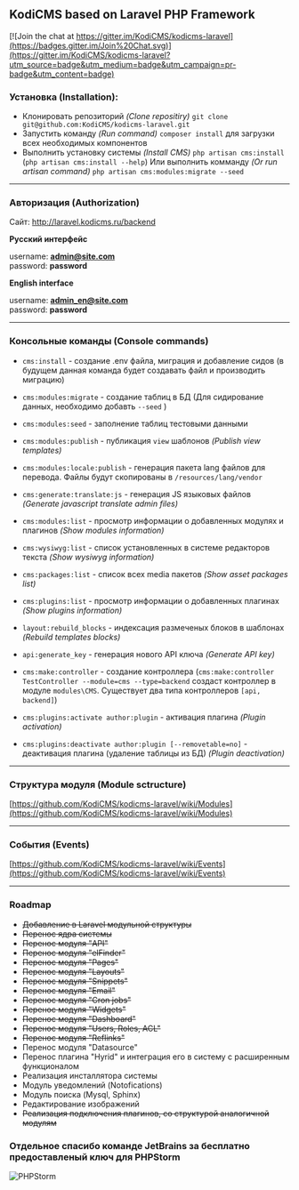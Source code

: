 ## KodiCMS based on Laravel PHP Framework

[![Join the chat at https://gitter.im/KodiCMS/kodicms-laravel](https://badges.gitter.im/Join%20Chat.svg)](https://gitter.im/KodiCMS/kodicms-laravel?utm_source=badge&utm_medium=badge&utm_campaign=pr-badge&utm_content=badge)

### Установка (Installation):

 * Клонировать репозиторий *(Clone repositiry)* `git clone git@github.com:KodiCMS/kodicms-laravel.git`
 * Запустить команду *(Run command)* `composer install` для загрузки всех необходимых компонентов
 * Выполнить установку системы *(Install CMS)* `php artisan cms:install` (`php artisan cms:install --help`) Или выполнить комманду *(Or run artisan command)* `php artisan cms:modules:migrate --seed`
 
---

### Авторизация (Authorization)

Сайт: http://laravel.kodicms.ru/backend

**Русский интерфейс**

username: **admin@site.com**  
password: **password**

**English interface**

username: **admin_en@site.com**  
password: **password**

---

### Консольные команды (Console commands)

 * `cms:install` - создание .env файла, миграция и добавление сидов (в будущем данная команда будет создавать файл и производить миграцию)
 * `cms:modules:migrate` - создание таблиц в БД (Для сидирование данных, необходимо добавть `--seed` )
 * `cms:modules:seed` - заполнение таблиц тестовыми данными
 
 * `cms:modules:publish` - публикация `view` шаблонов *(Publish view templates)*
 * `cms:modules:locale:publish` - генерация пакета lang файлов для перевода. Файлы будут скопированы в `/resources/lang/vendor`
 * `cms:generate:translate:js` - генерация JS языковых файлов *(Generate javascript translate admin files)*
 
 * `cms:modules:list` - просмотр информации о добавленных модулях и плагинов *(Show modules information)*
 * `cms:wysiwyg:list` - список установленных в системе редакторов текста *(Show wysiwyg information)*
 * `cms:packages:list` - список всех media пакетов *(Show asset packages list)*
 * `cms:plugins:list` - просмотр информации о добавленных плагинах *(Show plugins information)*
 
 * `layout:rebuild_blocks` - индексация размеченых блоков в шаблонах *(Rebuild templates blocks)*
 * `api:generate_key` - генерация нового API ключа *(Generate API key)*
 
 * `cms:make:controller` - создание контроллера (`cms:make:controller TestController --module=cms --type=backend` создаст контроллер в модуле `modules\CMS`. Существует два типа контроллеров `[api, backend]`)
 
 * `cms:plugins:activate author:plugin` - активация плагина *(Plugin activation)*
 * `cms:plugins:deactivate author:plugin [--removetable=no]` - деактивация плагина (удаление таблицы из БД) *(Plugin deactivation)*

---

### Структура модуля (Module sctructure)
[https://github.com/KodiCMS/kodicms-laravel/wiki/Modules](https://github.com/KodiCMS/kodicms-laravel/wiki/Modules)

---

### События (Events)
[https://github.com/KodiCMS/kodicms-laravel/wiki/Events](https://github.com/KodiCMS/kodicms-laravel/wiki/Events)

---

### Roadmap

 * ~~Добавление в Laravel модульной структуры~~
 * ~~Перенос ядра системы~~
 * ~~Перенос модуля "API"~~
 * ~~Перенос модуля "elFinder"~~
 * ~~Перенос модуля "Pages"~~
 * ~~Перенос модуля "Layouts"~~
 * ~~Перенос модуля "Snippets"~~
 * ~~Перенос модуля "Email"~~
 * ~~Перенос модуля "Cron jobs"~~
 * ~~Перенос модуля "Widgets"~~
 * ~~Перенос модуля "Dashboard"~~
 * ~~Перенос модуля "Users, Roles, ACL"~~
 * ~~Перенос модуля "Reflinks"~~
 * Перенос модуля "Datasource"
 * Перенос плагина "Hyrid" и интеграция его в систему с расширенным функционалом
 * Реализация инсталлятора системы
 * Модуль уведомлений (Notofications)
 * Модуль поиска (Mysql, Sphinx)
 * Редактирование изображений
 * ~~Реализация подключения плагинов, со структурой аналогичной модулям~~

### Отдельное спасибо команде JetBrains за бесплатно предоставленый ключ для PHPStorm
![PHPStorm](https://www.jetbrains.com/phpstorm/documentation/docs/logo_phpstorm.png)
